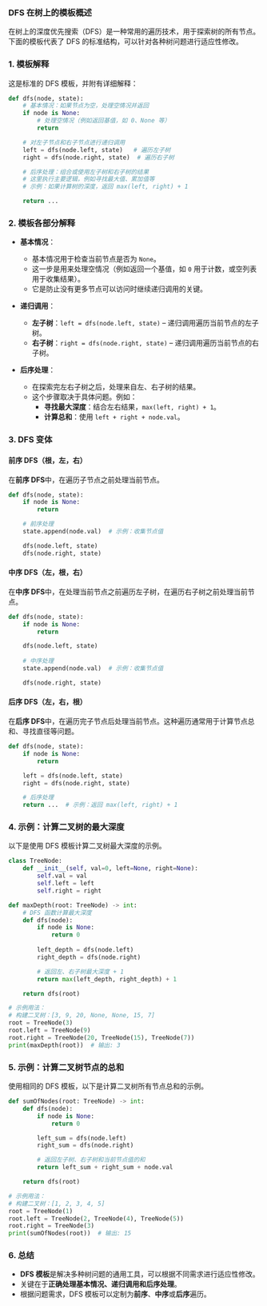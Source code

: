 ### DFS 在树上的模板概述

在树上的深度优先搜索（DFS）是一种常用的遍历技术，用于探索树的所有节点。下面的模板代表了 DFS 的标准结构，可以针对各种树问题进行适应性修改。

### 1. 模板解释

这是标准的 DFS 模板，并附有详细解释：

```python
def dfs(node, state):
    # 基本情况：如果节点为空，处理空情况并返回
    if node is None:
        # 处理空情况（例如返回基值，如 0、None 等）
        return

    # 对左子节点和右子节点进行递归调用
    left = dfs(node.left, state)   # 遍历左子树
    right = dfs(node.right, state)  # 遍历右子树

    # 后序处理：组合或使用左子树和右子树的结果
    # 这里执行主要逻辑，例如寻找最大值、累加值等
    # 示例：如果计算树的深度，返回 max(left, right) + 1

    return ...
```

### 2. 模板各部分解释

- **基本情况**：
  - 基本情况用于检查当前节点是否为 `None`。
  - 这一步是用来处理空情况（例如返回一个基值，如 `0` 用于计数，或空列表用于收集结果）。
  - 它是防止没有更多节点可以访问时继续递归调用的关键。

- **递归调用**：
  - **左子树**：`left = dfs(node.left, state)` – 递归调用遍历当前节点的左子树。
  - **右子树**：`right = dfs(node.right, state)` – 递归调用遍历当前节点的右子树。

- **后序处理**：
  - 在探索完左右子树之后，处理来自左、右子树的结果。
  - 这个步骤取决于具体问题。例如：
    - **寻找最大深度**：结合左右结果，`max(left, right) + 1`。
    - **计算总和**：使用 `left + right + node.val`。

### 3. DFS 变体

#### 前序 DFS（根，左，右）

在**前序 DFS**中，在遍历子节点之前处理当前节点。

```python
def dfs(node, state):
    if node is None:
        return

    # 前序处理
    state.append(node.val)  # 示例：收集节点值

    dfs(node.left, state)
    dfs(node.right, state)
```

#### 中序 DFS（左，根，右）

在**中序 DFS**中，在处理当前节点之前遍历左子树，在遍历右子树之前处理当前节点。

```python
def dfs(node, state):
    if node is None:
        return

    dfs(node.left, state)
    
    # 中序处理
    state.append(node.val)  # 示例：收集节点值

    dfs(node.right, state)
```

#### 后序 DFS（左，右，根）

在**后序 DFS**中，在遍历完子节点后处理当前节点。这种遍历通常用于计算节点总和、寻找直径等问题。

```python
def dfs(node, state):
    if node is None:
        return

    left = dfs(node.left, state)
    right = dfs(node.right, state)

    # 后序处理
    return ...  # 示例：返回 max(left, right) + 1
```

### 4. 示例：计算二叉树的最大深度

以下是使用 DFS 模板计算二叉树最大深度的示例。

```python
class TreeNode:
    def __init__(self, val=0, left=None, right=None):
        self.val = val
        self.left = left
        self.right = right

def maxDepth(root: TreeNode) -> int:
    # DFS 函数计算最大深度
    def dfs(node):
        if node is None:
            return 0
        
        left_depth = dfs(node.left)
        right_depth = dfs(node.right)

        # 返回左、右子树最大深度 + 1
        return max(left_depth, right_depth) + 1

    return dfs(root)

# 示例用法：
# 构建二叉树：[3, 9, 20, None, None, 15, 7]
root = TreeNode(3)
root.left = TreeNode(9)
root.right = TreeNode(20, TreeNode(15), TreeNode(7))
print(maxDepth(root))  # 输出: 3
```

### 5. 示例：计算二叉树节点的总和

使用相同的 DFS 模板，以下是计算二叉树所有节点总和的示例。

```python
def sumOfNodes(root: TreeNode) -> int:
    def dfs(node):
        if node is None:
            return 0

        left_sum = dfs(node.left)
        right_sum = dfs(node.right)

        # 返回左子树、右子树和当前节点值的和
        return left_sum + right_sum + node.val

    return dfs(root)

# 示例用法：
# 构建二叉树：[1, 2, 3, 4, 5]
root = TreeNode(1)
root.left = TreeNode(2, TreeNode(4), TreeNode(5))
root.right = TreeNode(3)
print(sumOfNodes(root))  # 输出: 15
```

### 6. 总结

- **DFS 模板**是解决多种树问题的通用工具，可以根据不同需求进行适应性修改。
- 关键在于**正确处理基本情况、递归调用和后序处理**。
- 根据问题需求，DFS 模板可以定制为**前序**、**中序**或**后序**遍历。
